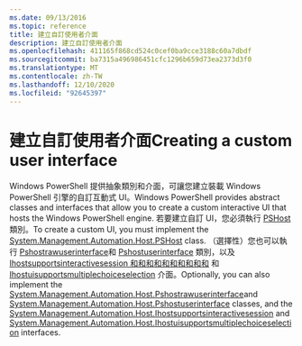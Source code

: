 ```yaml
---
ms.date: 09/13/2016
ms.topic: reference
title: 建立自訂使用者介面
description: 建立自訂使用者介面
ms.openlocfilehash: 411165f868cd524c0cef0ba9cce3188c60a7dbdf
ms.sourcegitcommit: ba7315a496986451cfc1296b659d73ea2373d3f0
ms.translationtype: MT
ms.contentlocale: zh-TW
ms.lasthandoff: 12/10/2020
ms.locfileid: "92645397"
---
```

# <a name="creating-a-custom-user-interface"></a><span data-ttu-id="5bff2-103">建立自訂使用者介面</span><span class="sxs-lookup"><span data-stu-id="5bff2-103">Creating a custom user interface</span></span>

<span data-ttu-id="5bff2-104">Windows PowerShell 提供抽象類別和介面，可讓您建立裝載 Windows PowerShell 引擎的自訂互動式 UI。</span><span class="sxs-lookup"><span data-stu-id="5bff2-104">Windows PowerShell provides abstract classes and interfaces that allow you to create a custom interactive UI that hosts the Windows PowerShell engine.</span></span> <span data-ttu-id="5bff2-105">若要建立自訂 UI，您必須執行 [PSHost](/dotnet/api/System.Management.Automation.Host.PSHost) 類別。</span><span class="sxs-lookup"><span data-stu-id="5bff2-105">To create a custom UI, you must implement the [System.Management.Automation.Host.PSHost](/dotnet/api/System.Management.Automation.Host.PSHost) class.</span></span> <span data-ttu-id="5bff2-106">（選擇性）您也可以執行 [Pshostrawuserinterface](/dotnet/api/System.Management.Automation.Host.PSHostRawUserInterface)和 [Pshostuserinterface](/dotnet/api/System.Management.Automation.Host.PSHostUserInterface) 類別，以及 [Ihostsupportsinteractivesession 和和和和和和和和和和](/dotnet/api/System.Management.Automation.Host.IHostSupportsInteractiveSession) 和 [Ihostuisupportsmultiplechoiceselection](/dotnet/api/System.Management.Automation.Host.IHostUISupportsMultipleChoiceSelection) 介面。</span><span class="sxs-lookup"><span data-stu-id="5bff2-106">Optionally, you can also implement the [System.Management.Automation.Host.Pshostrawuserinterface](/dotnet/api/System.Management.Automation.Host.PSHostRawUserInterface)and [System.Management.Automation.Host.Pshostuserinterface](/dotnet/api/System.Management.Automation.Host.PSHostUserInterface) classes, and the [System.Management.Automation.Host.Ihostsupportsinteractivesession](/dotnet/api/System.Management.Automation.Host.IHostSupportsInteractiveSession) and [System.Management.Automation.Host.Ihostuisupportsmultiplechoiceselection](/dotnet/api/System.Management.Automation.Host.IHostUISupportsMultipleChoiceSelection) interfaces.</span></span>
